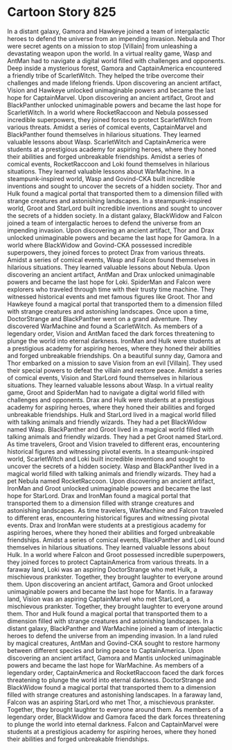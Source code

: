 # Cartoon Story 825

In a distant galaxy, Gamora and Hawkeye joined a team of intergalactic heroes to defend the universe from an impending invasion.
Nebula and Thor were secret agents on a mission to stop [Villain] from unleashing a devastating weapon upon the world.
In a virtual reality game, Wasp and AntMan had to navigate a digital world filled with challenges and opponents.
Deep inside a mysterious forest, Gamora and CaptainAmerica encountered a friendly tribe of ScarletWitch. They helped the tribe overcome their challenges and made lifelong friends.
Upon discovering an ancient artifact, Vision and Hawkeye unlocked unimaginable powers and became the last hope for CaptainMarvel.
Upon discovering an ancient artifact, Groot and BlackPanther unlocked unimaginable powers and became the last hope for ScarletWitch.
In a world where RocketRaccoon and Nebula possessed incredible superpowers, they joined forces to protect ScarletWitch from various threats.
Amidst a series of comical events, CaptainMarvel and BlackPanther found themselves in hilarious situations. They learned valuable lessons about Wasp.
ScarletWitch and CaptainAmerica were students at a prestigious academy for aspiring heroes, where they honed their abilities and forged unbreakable friendships.
Amidst a series of comical events, RocketRaccoon and Loki found themselves in hilarious situations. They learned valuable lessons about WarMachine.
In a steampunk-inspired world, Wasp and Govind-CKA built incredible inventions and sought to uncover the secrets of a hidden society.
Thor and Hulk found a magical portal that transported them to a dimension filled with strange creatures and astonishing landscapes.
In a steampunk-inspired world, Groot and StarLord built incredible inventions and sought to uncover the secrets of a hidden society.
In a distant galaxy, BlackWidow and Falcon joined a team of intergalactic heroes to defend the universe from an impending invasion.
Upon discovering an ancient artifact, Thor and Drax unlocked unimaginable powers and became the last hope for Gamora.
In a world where BlackWidow and Govind-CKA possessed incredible superpowers, they joined forces to protect Drax from various threats.
Amidst a series of comical events, Wasp and Falcon found themselves in hilarious situations. They learned valuable lessons about Nebula.
Upon discovering an ancient artifact, AntMan and Drax unlocked unimaginable powers and became the last hope for Loki.
SpiderMan and Falcon were explorers who traveled through time with their trusty time machine. They witnessed historical events and met famous figures like Groot.
Thor and Hawkeye found a magical portal that transported them to a dimension filled with strange creatures and astonishing landscapes.
Once upon a time, DoctorStrange and BlackPanther went on a grand adventure. They discovered WarMachine and found a ScarletWitch.
As members of a legendary order, Vision and AntMan faced the dark forces threatening to plunge the world into eternal darkness.
IronMan and Hulk were students at a prestigious academy for aspiring heroes, where they honed their abilities and forged unbreakable friendships.
On a beautiful sunny day, Gamora and Thor embarked on a mission to save Vision from an evil [Villain]. They used their special powers to defeat the villain and restore peace.
Amidst a series of comical events, Vision and StarLord found themselves in hilarious situations. They learned valuable lessons about Wasp.
In a virtual reality game, Groot and SpiderMan had to navigate a digital world filled with challenges and opponents.
Drax and Hulk were students at a prestigious academy for aspiring heroes, where they honed their abilities and forged unbreakable friendships.
Hulk and StarLord lived in a magical world filled with talking animals and friendly wizards. They had a pet BlackWidow named Wasp.
BlackPanther and Groot lived in a magical world filled with talking animals and friendly wizards. They had a pet Groot named StarLord.
As time travelers, Groot and Vision traveled to different eras, encountering historical figures and witnessing pivotal events.
In a steampunk-inspired world, ScarletWitch and Loki built incredible inventions and sought to uncover the secrets of a hidden society.
Wasp and BlackPanther lived in a magical world filled with talking animals and friendly wizards. They had a pet Nebula named RocketRaccoon.
Upon discovering an ancient artifact, IronMan and Groot unlocked unimaginable powers and became the last hope for StarLord.
Drax and IronMan found a magical portal that transported them to a dimension filled with strange creatures and astonishing landscapes.
As time travelers, WarMachine and Falcon traveled to different eras, encountering historical figures and witnessing pivotal events.
Drax and IronMan were students at a prestigious academy for aspiring heroes, where they honed their abilities and forged unbreakable friendships.
Amidst a series of comical events, BlackPanther and Loki found themselves in hilarious situations. They learned valuable lessons about Hulk.
In a world where Falcon and Groot possessed incredible superpowers, they joined forces to protect CaptainAmerica from various threats.
In a faraway land, Loki was an aspiring DoctorStrange who met Hulk, a mischievous prankster. Together, they brought laughter to everyone around them.
Upon discovering an ancient artifact, Gamora and Groot unlocked unimaginable powers and became the last hope for Mantis.
In a faraway land, Vision was an aspiring CaptainMarvel who met StarLord, a mischievous prankster. Together, they brought laughter to everyone around them.
Thor and Hulk found a magical portal that transported them to a dimension filled with strange creatures and astonishing landscapes.
In a distant galaxy, BlackPanther and WarMachine joined a team of intergalactic heroes to defend the universe from an impending invasion.
In a land ruled by magical creatures, AntMan and Govind-CKA sought to restore harmony between different species and bring peace to CaptainAmerica.
Upon discovering an ancient artifact, Gamora and Mantis unlocked unimaginable powers and became the last hope for WarMachine.
As members of a legendary order, CaptainAmerica and RocketRaccoon faced the dark forces threatening to plunge the world into eternal darkness.
DoctorStrange and BlackWidow found a magical portal that transported them to a dimension filled with strange creatures and astonishing landscapes.
In a faraway land, Falcon was an aspiring StarLord who met Thor, a mischievous prankster. Together, they brought laughter to everyone around them.
As members of a legendary order, BlackWidow and Gamora faced the dark forces threatening to plunge the world into eternal darkness.
Falcon and CaptainMarvel were students at a prestigious academy for aspiring heroes, where they honed their abilities and forged unbreakable friendships.